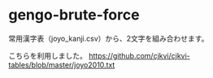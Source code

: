 # gengo-brute-force
常用漢字表（joyo_kanji.csv）から、2文字を組み合わせます。

こちらを利用しました。
https://github.com/cjkvi/cjkvi-tables/blob/master/joyo2010.txt
